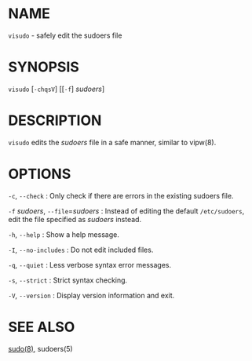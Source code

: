 <!-- ---
title: VISUDO(8) sudo-rs 0.2.0-dev.20230711 | sudo-rs
--- -->

# NAME

`visudo` - safely edit the sudoers file

# SYNOPSIS

`visudo` [`-chqsV`] [[`-f`] *sudoers*]

# DESCRIPTION

`visudo` edits the *sudoers* file in a safe manner, similar to vipw(8).

# OPTIONS

`-c`, `--check`
:   Only check if there are errors in the existing sudoers file.

`-f` *sudoers*, `--file`=*sudoers*
:   Instead of editing the default `/etc/sudoers`, edit the file specified as
    *sudoers* instead.

`-h`, `--help`
:   Show a help message.

`-I`, `--no-includes`
:   Do not edit included files.

`-q`, `--quiet`
:   Less verbose syntax error messages.

`-s`, `--strict`
:   Strict syntax checking.

`-V`, `--version`
:   Display version information and exit.

# SEE ALSO

[sudo(8)](sudo.8.md), sudoers(5)
